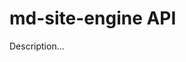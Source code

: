 <!-- ======================================================================
--- Search engine
title:          API
keywords:       API
description:    API for md-site-engine.
--- Menu system
order:          90
text:           API
hidden:         false
umbel:          false
--- Page properties
id:             
document:       
layout:         layout-2-left
$-left:         #side-menu
--- Side menu
side-menu-root:     /documentation
side-menu-header:   Documentation
side-menu-top:      Introduction
side-menu-depth:    2
======================================================================= -->

# md-site-engine API

Description...